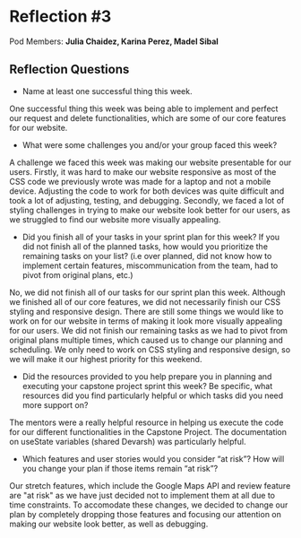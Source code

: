 # Reflection #3

Pod Members: **Julia Chaidez, Karina Perez, Madel Sibal**

## Reflection Questions

* Name at least one successful thing this week.

One successful thing this week was being able to implement and perfect our request and delete functionalities, which are some of our core features for our website.

* What were some challenges you and/or your group faced this week?

A challenge we faced this week was making our website presentable for our users. Firstly, it was hard to make our website responsive as most of the CSS code we previously wrote was made for a laptop and not a mobile device. Adjusting the code to work for both devices was quite difficult and took a lot of adjusting, testing, and debugging. Secondly, we faced a lot of styling challenges in trying to make our website look better for our users, as we struggled to find our website more visually appealing.

* Did you finish all of your tasks in your sprint plan for this week? If you did not finish all of the planned tasks, how would you prioritize the remaining tasks on your list?  (i.e over planned, did not know how to implement certain features, miscommunication from the team, had to pivot from original plans, etc.)

No, we did not finish all of our tasks for our sprint plan this week. Although we finished all of our core features, we did not necessarily finish our CSS styling and responsive design. There are still some things we would like to work on for our website in terms of making it look more visually appealing for our users. We did not finish our remaining tasks as we had to pivot from original plans multiple times, which caused us to change our planning and scheduling. We only need to work on CSS styling and responsive design, so we will make it our highest priority for this weekend.

* Did the resources provided to you help prepare you in planning and executing your capstone project sprint this week? Be specific, what resources did you find particularly helpful or which tasks did you need more support on?

The mentors were a really helpful resource in helping us execute the code for our different functionalities in the Capstone Project. The documentation on useState variables (shared Devarsh) was particularly helpful.

* Which features and user stories would you consider “at risk”? How will you change your plan if those items remain “at risk”?

Our stretch features, which include the Google Maps API and review feature are "at risk" as we have just decided not to implement them at all due to time constraints. To accomodate these changes, we decided to change our plan by completely dropping those features and focusing our attention on making our website look better, as well as debugging.
